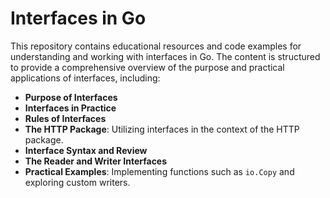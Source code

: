 # Interfaces in Go

This repository contains educational resources and code examples for understanding and working with interfaces in Go. The content is structured to provide a comprehensive overview of the purpose and practical applications of interfaces, including:

- **Purpose of Interfaces**
- **Interfaces in Practice**
- **Rules of Interfaces**
- **The HTTP Package**: Utilizing interfaces in the context of the HTTP package.
- **Interface Syntax and Review**
- **The Reader and Writer Interfaces**
- **Practical Examples**: Implementing functions such as `io.Copy` and exploring custom writers.
